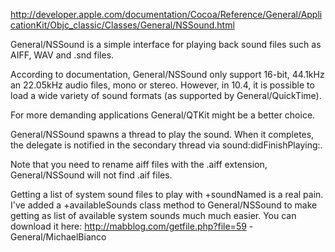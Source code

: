 http://developer.apple.com/documentation/Cocoa/Reference/General/ApplicationKit/Objc_classic/Classes/General/NSSound.html

General/NSSound is a simple interface for playing back sound files such as AIFF, WAV and .snd files.

According to documentation, General/NSSound only support 16-bit, 44.1kHz an 22.05kHz audio files, mono or stereo. However, in 10.4, it is possible to load a wide variety of sound formats (as supported by General/QuickTime).

For more demanding applications General/QTKit might be a better choice.

General/NSSound spawns a thread to play the sound. When it completes, the delegate is notified in the secondary thread via sound:didFinishPlaying:. 

Note that you need to rename aiff files with the .aiff extension, General/NSSound will not find .aif files.

Getting a list of system sound files to play with +soundNamed is a real pain. I've added a +availableSounds class method to General/NSSound to make getting as list of available system sounds much much easier. You can download it here: http://mabblog.com/getfile.php?file=59 -General/MichaelBianco